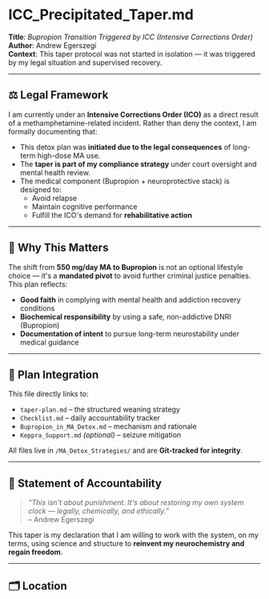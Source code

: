 # ICC_Precipitated_Taper.md

**Title**: *Bupropion Transition Triggered by ICC (Intensive Corrections Order)*  
**Author**: Andrew Egerszegi  
**Context**: This taper protocol was not started in isolation — it was triggered by my legal situation and supervised recovery.

---

## ⚖️ Legal Framework

I am currently under an **Intensive Corrections Order (ICO)** as a direct result of a methamphetamine-related incident. Rather than deny the context, I am formally documenting that:

- This detox plan was **initiated due to the legal consequences** of long-term high-dose MA use.
- The **taper is part of my compliance strategy** under court oversight and mental health review.
- The medical component (Bupropion + neuroprotective stack) is designed to:
  - Avoid relapse  
  - Maintain cognitive performance  
  - Fulfill the ICO's demand for **rehabilitative action**

---

## 🧠 Why This Matters

The shift from **550 mg/day MA to Bupropion** is not an optional lifestyle choice — it's a **mandated pivot** to avoid further criminal justice penalties. This plan reflects:

- **Good faith** in complying with mental health and addiction recovery conditions  
- **Biochemical responsibility** by using a safe, non-addictive DNRI (Bupropion)  
- **Documentation of intent** to pursue long-term neurostability under medical guidance

---

## 🔗 Plan Integration

This file directly links to:

- `taper-plan.md` – the structured weaning strategy  
- `Checklist.md` – daily accountability tracker  
- `Bupropion_in_MA_Detox.md` – mechanism and rationale  
- `Keppra_Support.md` *(optional)* – seizure mitigation  

All files live in `/MA_Detox_Strategies/` and are **Git-tracked for integrity**.

---

## 🔐 Statement of Accountability

> *“This isn't about punishment. It's about restoring my own system clock — legally, chemically, and ethically.”*  
> – Andrew Egerszegi

This taper is my declaration that I am willing to work with the system, on my terms, using science and structure to **reinvent my neurochemistry and regain freedom**.

---

## 🗂️ Location
